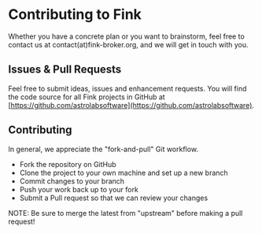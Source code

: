 # Contributing to Fink

Whether you have a concrete plan or you want to brainstorm, feel free to contact us at contact(at)fink-broker.org, and we will get in touch with you.

## Issues & Pull Requests

Feel free to submit ideas, issues and enhancement requests. You will find the code source for all Fink projects in GitHub at [https://github.com/astrolabsoftware](https://github.com/astrolabsoftware).

## Contributing

In general, we appreciate the "fork-and-pull" Git workflow.

* Fork the repository on GitHub
* Clone the project to your own machine and set up a new branch
* Commit changes to your branch
* Push your work back up to your fork
* Submit a Pull request so that we can review your changes

NOTE: Be sure to merge the latest from "upstream" before making a pull request!
